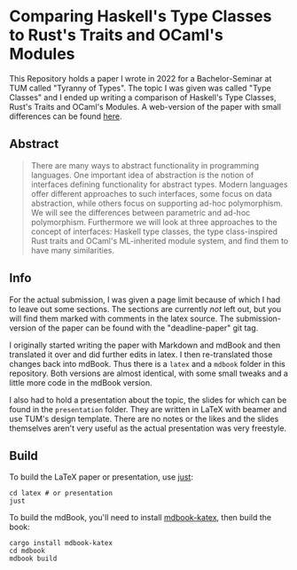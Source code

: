 # Comparing Haskell's Type Classes to Rust's Traits and OCaml's Modules

This Repository holds a paper I wrote in 2022 for a Bachelor-Seminar at TUM called "Tyranny of Types". The topic I was given was called "Type Classes" and I ended up writing a comparison of Haskell's Type Classes, Rust's Traits and OCaml's Modules. A web-version of the paper with small differences can be found [here](https://treeniks.github.io/tyranny-of-types-type-classes/).

## Abstract

> There are many ways to abstract functionality in programming languages. One important idea of abstraction is the notion of interfaces defining functionality for abstract types. Modern languages offer different approaches to such interfaces, some focus on data abstraction, while others focus on supporting ad-hoc polymorphism. We will see the differences between parametric and ad-hoc polymorphism. Furthermore we will look at three approaches to the concept of interfaces: Haskell type classes, the type class-inspired Rust traits and OCaml's ML-inherited module system, and find them to have many similarities.

## Info

For the actual submission, I was given a page limit because of which I had to leave out some sections. The sections are currently *not* left out, but you will find them marked with comments in the latex source. The submission-version of the paper can be found with the "deadline-paper" git tag.

I originally started writing the paper with Markdown and mdBook and then translated it over and did further edits in latex. I then re-translated those changes back into mdBook. Thus there is a `latex` and a `mdbook` folder in this repository. Both versions are almost identical, with some small tweaks and a little more code in the mdBook version.

I also had to hold a presentation about the topic, the slides for which can be found in the `presentation` folder. They are written in LaTeX with beamer and use TUM's design template. There are no notes or the likes and the slides themselves aren't very useful as the actual presentation was very freestyle.

## Build

To build the LaTeX paper or presentation, use [just](https://just.systems/):
```
cd latex # or presentation
just
```

To build the mdBook, you'll need to install [mdbook-katex](https://github.com/lzanini/mdbook-katex), then build the book:
```
cargo install mdbook-katex
cd mdbook
mdbook build
```
